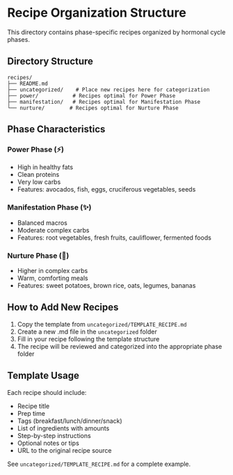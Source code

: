 # Recipe Organization Structure

This directory contains phase-specific recipes organized by hormonal cycle phases.

## Directory Structure

```
recipes/
├── README.md
├── uncategorized/    # Place new recipes here for categorization
├── power/           # Recipes optimal for Power Phase
├── manifestation/   # Recipes optimal for Manifestation Phase
└── nurture/        # Recipes optimal for Nurture Phase
```

## Phase Characteristics

### Power Phase (⚡)
- High in healthy fats
- Clean proteins
- Very low carbs
- Features: avocados, fish, eggs, cruciferous vegetables, seeds

### Manifestation Phase (✨)
- Balanced macros
- Moderate complex carbs
- Features: root vegetables, fresh fruits, cauliflower, fermented foods

### Nurture Phase (🌱)
- Higher in complex carbs
- Warm, comforting meals
- Features: sweet potatoes, brown rice, oats, legumes, bananas

## How to Add New Recipes

1. Copy the template from `uncategorized/TEMPLATE_RECIPE.md`
2. Create a new .md file in the `uncategorized` folder
3. Fill in your recipe following the template structure
4. The recipe will be reviewed and categorized into the appropriate phase folder

## Template Usage

Each recipe should include:
- Recipe title
- Prep time
- Tags (breakfast/lunch/dinner/snack)
- List of ingredients with amounts
- Step-by-step instructions
- Optional notes or tips
- URL to the original recipe source

See `uncategorized/TEMPLATE_RECIPE.md` for a complete example.

